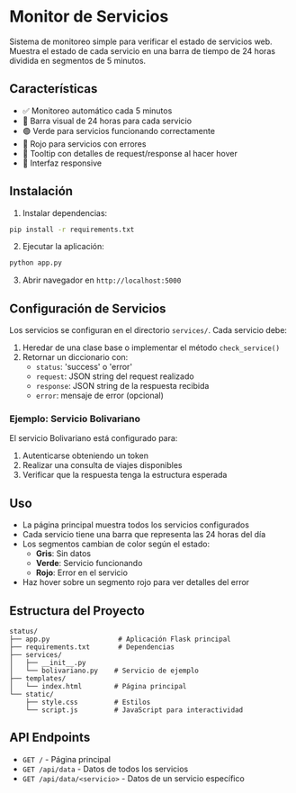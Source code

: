 # Monitor de Servicios

Sistema de monitoreo simple para verificar el estado de servicios web. Muestra el estado de cada servicio en una barra de tiempo de 24 horas dividida en segmentos de 5 minutos.

## Características

- ✅ Monitoreo automático cada 5 minutos
- 🎯 Barra visual de 24 horas para cada servicio
- 🟢 Verde para servicios funcionando correctamente
- 🔴 Rojo para servicios con errores
- 💬 Tooltip con detalles de request/response al hacer hover
- 📱 Interfaz responsive

## Instalación

1. Instalar dependencias:
```bash
pip install -r requirements.txt
```

2. Ejecutar la aplicación:
```bash
python app.py
```

3. Abrir navegador en `http://localhost:5000`

## Configuración de Servicios

Los servicios se configuran en el directorio `services/`. Cada servicio debe:

1. Heredar de una clase base o implementar el método `check_service()`
2. Retornar un diccionario con:
   - `status`: 'success' o 'error'
   - `request`: JSON string del request realizado
   - `response`: JSON string de la respuesta recibida
   - `error`: mensaje de error (opcional)

### Ejemplo: Servicio Bolivariano

El servicio Bolivariano está configurado para:
1. Autenticarse obteniendo un token
2. Realizar una consulta de viajes disponibles
3. Verificar que la respuesta tenga la estructura esperada

## Uso

- La página principal muestra todos los servicios configurados
- Cada servicio tiene una barra que representa las 24 horas del día
- Los segmentos cambian de color según el estado:
  - **Gris**: Sin datos
  - **Verde**: Servicio funcionando
  - **Rojo**: Error en el servicio
- Haz hover sobre un segmento rojo para ver detalles del error

## Estructura del Proyecto

```
status/
├── app.py                 # Aplicación Flask principal
├── requirements.txt       # Dependencias
├── services/             
│   ├── __init__.py
│   └── bolivariano.py    # Servicio de ejemplo
├── templates/
│   └── index.html        # Página principal
└── static/
    ├── style.css         # Estilos
    └── script.js         # JavaScript para interactividad
```

## API Endpoints

- `GET /` - Página principal
- `GET /api/data` - Datos de todos los servicios
- `GET /api/data/<servicio>` - Datos de un servicio específico 